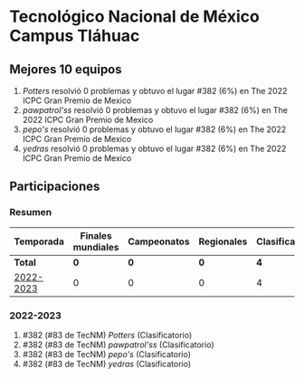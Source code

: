 ---
---

# Tecnológico Nacional de México Campus Tláhuac

## Mejores 10 equipos

1. _Potters_ resolvió 0 problemas y obtuvo el lugar #382 (6%) en The 2022 ICPC Gran Premio de Mexico
1. _pawpatrol'ss_ resolvió 0 problemas y obtuvo el lugar #382 (6%) en The 2022 ICPC Gran Premio de Mexico
1. _pepo's_ resolvió 0 problemas y obtuvo el lugar #382 (6%) en The 2022 ICPC Gran Premio de Mexico
1. _yedras_ resolvió 0 problemas y obtuvo el lugar #382 (6%) en The 2022 ICPC Gran Premio de Mexico

## Participaciones

### Resumen

| Temporada | Finales mundiales | Campeonatos | Regionales | Clasificatorios | Equipos |
| --- | --- | --- | --- | --- | --- |
| **Total** | **0** | **0** | **0** | **4** | **4** |
| [2022-2023](#2022-2023) | 0 | 0 | 0 | 4 | 4 |

### 2022-2023

1. #382 (#83 de TecNM) _Potters_ (Clasificatorio)
1. #382 (#83 de TecNM) _pawpatrol'ss_ (Clasificatorio)
1. #382 (#83 de TecNM) _pepo's_ (Clasificatorio)
1. #382 (#83 de TecNM) _yedras_ (Clasificatorio)



